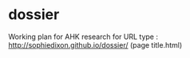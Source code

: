 # dossier
Working plan for AHK research
for URL type : http://sophiedixon.github.io/dossier/ (page title.html)